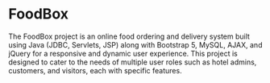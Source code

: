 # FoodBox
The FoodBox project is an online food ordering and delivery system built using Java (JDBC, Servlets, JSP) along with Bootstrap 5, MySQL, AJAX, and jQuery for a responsive and dynamic user experience. This project is designed to cater to the needs of multiple user roles such as hotel admins, customers, and visitors, each with specific features.
